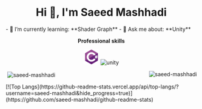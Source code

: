 <h1 align="center">Hi 👋, I'm Saeed Mashhadi</h1> - 🌱 I’m currently learning: **Shader Graph** - 💬 Ask me about: **Unity** <p align="center"> <strong> Professional skills </strong> </p> <p align="center"> <img src="https://raw.githubusercontent.com/devicons/devicon/master/icons/csharp/csharp-original.svg" alt="csharp" width="40" height="40" /> <img src="https://www.vectorlogo.zone/logos/unity3d/unity3d-icon.svg" alt="unity" width="40" height="40" /> </p> <p align="left"> </p> <p><img align="right" src="https://github-readme-stats.vercel.app/api/top-langs?username=saeed-mashhadi&show_icons=true&locale=en&layout=compact" alt="saeed-mashhadi" /></p> <p>&nbsp;<img align="center" src="https://github-readme-stats.vercel.app/api?username=saeed-mashhadi&show_icons=true&locale=en" alt="saeed-mashhadi" /></p>
[![Top Langs](https://github-readme-stats.vercel.app/api/top-langs/?username=saeed-mashhadi&hide_progress=true)](https://github.com/saeed-mashhadi/github-readme-stats)

